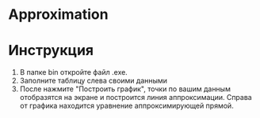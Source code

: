 # Approximation
# Инструкция
<ol>
  <li>В папке bin откройте файл .exe.</li>
  <li>Заполните таблицу слева своими данными</li>
  <li>После нажмите "Построить график", точки по вашим данным отобразятся на экране и построится линия аппроксимации. Справа от графика находится уравнение аппроксимирующей прямой.</li>
</ol>

